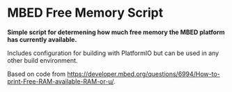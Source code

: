 # MBED Free Memory Script
**Simple script for determening how much free memory the MBED platform has currently available.**

Includes configuration for building with PlatformIO but can be used in any other build environment.

Based on code from https://developer.mbed.org/questions/6994/How-to-print-Free-RAM-available-RAM-or-u/.